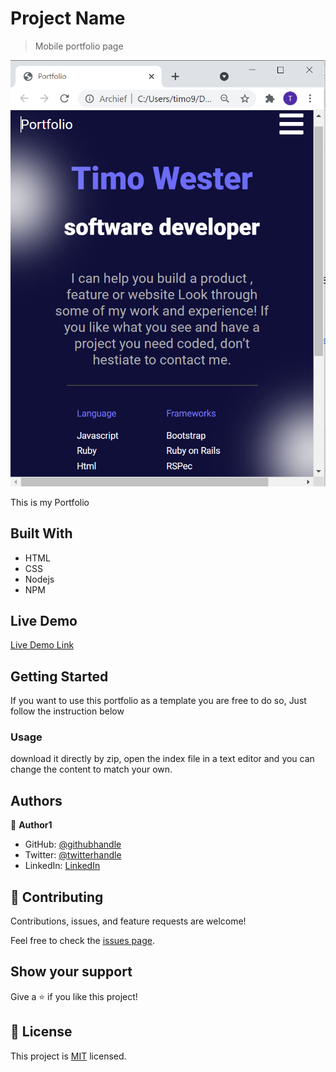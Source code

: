 [](https://img.shields.io/badge/Microverse-blueviolet)

# Project Name

> Mobile portfolio page

![screenshot](./app_screenshot.png)

This is my Portfolio

## Built With

- HTML
- CSS
- Nodejs
- NPM

## Live Demo

[Live Demo Link](https://livedemo.com)

## Getting Started

If you want to use this portfolio as a template you are free to do so, Just follow the instruction below

### Usage

download it directly by zip, open the index file in a text editor and you can change the content to match your own.

## Authors

👤 **Author1**

- GitHub: [@githubhandle](https://github.com/Timowest12)
- Twitter: [@twitterhandle](https://twitter.com/Timo61060367)
- LinkedIn: [LinkedIn](https://www.linkedin.com/in/timo-wester-6a0282a7/)

## 🤝 Contributing

Contributions, issues, and feature requests are welcome!

Feel free to check the [issues page](../../issues/).

## Show your support

Give a ⭐️ if you like this project!

## 📝 License

This project is [MIT](./MIT.md) licensed.
